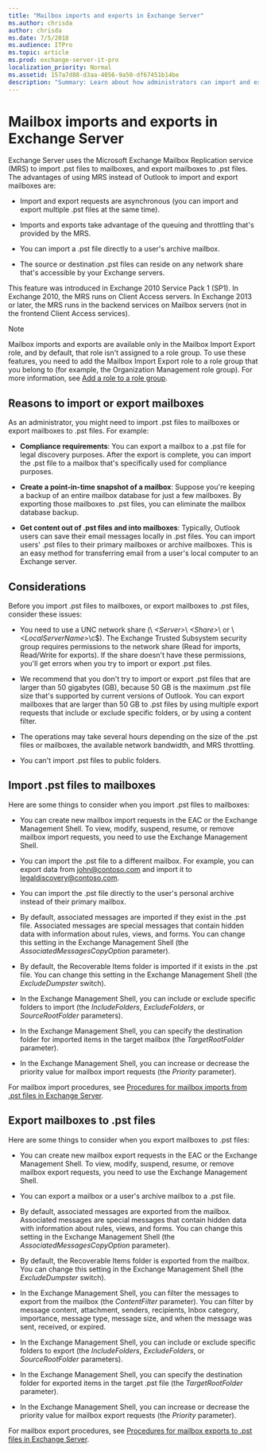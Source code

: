 ```yaml
---
title: "Mailbox imports and exports in Exchange Server"
ms.author: chrisda
author: chrisda
ms.date: 7/5/2018
ms.audience: ITPro
ms.topic: article
ms.prod: exchange-server-it-pro
localization_priority: Normal
ms.assetid: 157a7d88-d3aa-4056-9a50-df67451b14be
description: "Summary: Learn about how administrators can import and export mailboxes to .pst files, and .pst files to mailboxes in Exchange Server 2016 and 2019."
---
```


# Mailbox imports and exports in Exchange Server

Exchange Server uses the Microsoft Exchange Mailbox Replication service (MRS) to import .pst files to mailboxes, and export mailboxes to .pst files. The advantages of using MRS instead of Outlook to import and export mailboxes are:
  
- Import and export requests are asynchronous (you can import and export multiple .pst files at the same time).
    
- Imports and exports take advantage of the queuing and throttling that's provided by the MRS.
    
- You can import a .pst file directly to a user's archive mailbox.
    
- The source or destination .pst files can reside on any network share that's accessible by your Exchange servers.
    
This feature was introduced in Exchange 2010 Service Pack 1 (SP1). In Exchange 2010, the MRS runs on Client Access servers. In Exchange 2013 or later, the MRS runs in the backend services on Mailbox servers (not in the frontend Client Access services).
  
> [!NOTE]
> Mailbox imports and exports are available only in the Mailbox Import Export role, and by default, that role isn't assigned to a role group. To use these features, you need to add the Mailbox Import Export role to a role group that you belong to (for example, the Organization Management role group). For more information, see [Add a role to a role group](../../permissions/role-groups.md#AddRemoveRGRole).
  
## Reasons to import or export mailboxes
<a name="Reasons"> </a>

As an administrator, you might need to import .pst files to mailboxes or export mailboxes to .pst files. For example:
  
- **Compliance requirements**: You can export a mailbox to a .pst file for legal discovery purposes. After the export is complete, you can import the .pst file to a mailbox that's specifically used for compliance purposes.
    
- **Create a point-in-time snapshot of a mailbox**: Suppose you're keeping a backup of an entire mailbox database for just a few mailboxes. By exporting those mailboxes to .pst files, you can eliminate the mailbox database backup.
    
- **Get content out of .pst files and into mailboxes**: Typically, Outlook users can save their email messages locally in .pst files. You can import users' .pst files to their primary mailboxes or archive mailboxes. This is an easy method for transferring email from a user's local computer to an Exchange server.
    
## Considerations
<a name="Pre"> </a>

Before you import .pst files to mailboxes, or export mailboxes to .pst files, consider these issues:
  
- You need to use a UNC network share (\\ _\<Server\>_\ _\<Share\>_\ or \\ _\<LocalServerName\>_\c$\). The Exchange Trusted Subsystem security group requires permissions to the network share (Read for imports, Read/Write for exports). If the share doesn't have these permissions, you'll get errors when you try to import or export .pst files.
    
- We recommend that you don't try to import or export .pst files that are larger than 50 gigabytes (GB), because 50 GB is the maximum .pst file size that's supported by current versions of Outlook. You can export mailboxes that are larger than 50 GB to .pst files by using multiple export requests that include or exclude specific folders, or by using a content filter.
    
- The operations may take several hours depending on the size of the .pst files or mailboxes, the available network bandwidth, and MRS throttling.
    
- You can't import .pst files to public folders.
    
## Import .pst files to mailboxes
<a name="Imp"> </a>

Here are some things to consider when you import .pst files to mailboxes:
  
- You can create new mailbox import requests in the EAC or the Exchange Management Shell. To view, modify, suspend, resume, or remove mailbox import requests, you need to use the Exchange Management Shell.
    
- You can import the .pst file to a different mailbox. For example, you can export data from john@contoso.com and import it to legaldiscovery@contoso.com.
    
- You can import the .pst file directly to the user's personal archive instead of their primary mailbox.
    
- By default, associated messages are imported if they exist in the .pst file. Associated messages are special messages that contain hidden data with information about rules, views, and forms. You can change this setting in the Exchange Management Shell (the _AssociatedMessagesCopyOption_ parameter).
    
- By default, the Recoverable Items folder is imported if it exists in the .pst file. You can change this setting in the Exchange Management Shell (the _ExcludeDumpster_ switch).
    
- In the Exchange Management Shell, you can include or exclude specific folders to import (the _IncludeFolders_, _ExcludeFolders_, or _SourceRootFolder_ parameters).
    
- In the Exchange Management Shell, you can specify the destination folder for imported items in the target mailbox (the _TargetRootFolder_ parameter).
    
- In the Exchange Management Shell, you can increase or decrease the priority value for mailbox import requests (the _Priority_ parameter).
    
For mailbox import procedures, see [Procedures for mailbox imports from .pst files in Exchange Server](import-procedures.md).
  
## Export mailboxes to .pst files
<a name="Exp"> </a>

Here are some things to consider when you export mailboxes to .pst files:
  
- You can create new mailbox export requests in the EAC or the Exchange Management Shell. To view, modify, suspend, resume, or remove mailbox export requests, you need to use the Exchange Management Shell.
    
- You can export a mailbox or a user's archive mailbox to a .pst file.
    
- By default, associated messages are exported from the mailbox. Associated messages are special messages that contain hidden data with information about rules, views, and forms. You can change this setting in the Exchange Management Shell (the _AssociatedMessagesCopyOption_ parameter).
    
- By default, the Recoverable Items folder is exported from the mailbox. You can change this setting in the Exchange Management Shell (the _ExcludeDumpster_ switch).
    
- In the Exchange Management Shell, you can filter the messages to export from the mailbox (the _ContentFilter_ parameter). You can filter by message content, attachment, senders, recipients, Inbox category, importance, message type, message size, and when the message was sent, received, or expired.
    
- In the Exchange Management Shell, you can include or exclude specific folders to export (the _IncludeFolders_, _ExcludeFolders_, or _SourceRootFolder_ parameters).
    
- In the Exchange Management Shell, you can specify the destination folder for exported items in the target .pst file (the _TargetRootFolder_ parameter).
    
- In the Exchange Management Shell, you can increase or decrease the priority value for mailbox export requests (the _Priority_ parameter).
    
For mailbox export procedures, see [Procedures for mailbox exports to .pst files in Exchange Server](export-procedures.md).
  

